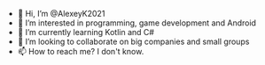 - 👋 Hi, I’m @AlexeyK2021
- 👀 I’m interested in programming, game development and Android
- 🌱 I’m currently learning Kotlin and C#
- 💞️ I’m looking to collaborate on big companies and small groups
- 📫 How to reach me? I don't know.

<!---
AlexeyK2021/AlexeyK2021 is a ✨ special ✨ repository because its `README.md` (this file) appears on your GitHub profile.
You can click the Preview link to take a look at your changes.
--->
